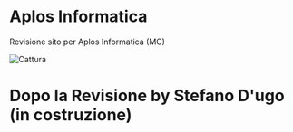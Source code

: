 # Aplos Informatica
Revisione sito per Aplos Informatica (MC)

![Cattura](https://user-images.githubusercontent.com/25299965/81937462-f1877780-95f3-11ea-9958-949fd4356f39.PNG)

# Dopo la Revisione by Stefano D'ugo (in costruzione)

